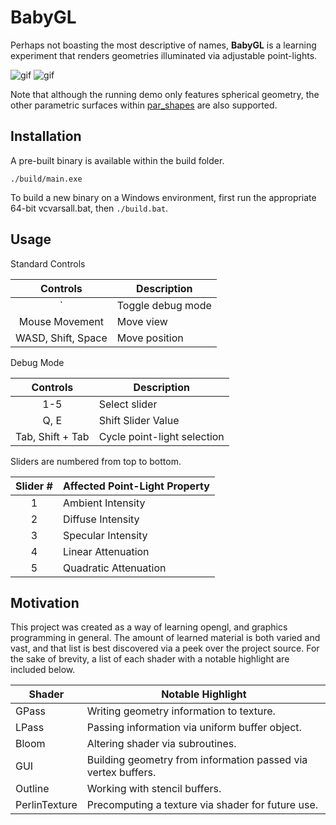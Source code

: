 BabyGL
======
Perhaps not boasting the most descriptive of names, **BabyGL** is a learning
experiment that renders geometries illuminated via adjustable point-lights.

![gif]()
![gif]()

Note that although the running demo only features spherical geometry, the other
parametric surfaces within [par_shapes](http://github.prideout.net/shapes) are
also supported. 

Installation
------------

A pre-built binary is available within the build folder.
```
./build/main.exe
```

To build a new binary on a Windows environment, first run the appropriate 64-bit
vcvarsall.bat, then `./build.bat`.

Usage
-----

Standard Controls

| Controls | Description |
| :---: | --- |
| ` | Toggle debug mode |
| Mouse Movement | Move view |
| WASD, Shift, Space | Move position |

Debug Mode

| Controls | Description |
| :---: | --- |
| 1-5 | Select slider |
| Q, E | Shift Slider Value |
| Tab, Shift + Tab | Cycle point-light selection |

Sliders are numbered from top to bottom. 

| Slider # | Affected Point-Light Property | 
| :---: | --- |
| 1 | Ambient Intensity | 
| 2 | Diffuse Intensity | 
| 3 | Specular Intensity |
| 4 | Linear Attenuation | 
| 5 | Quadratic Attenuation |
  
Motivation
----------

This project was created as a way of learning opengl, and graphics programming
in general. The amount of learned material is both varied and vast, and that
list is best discovered via a peek over the project source. For the sake of
brevity, a list of each shader with a notable highlight are included below.

| Shader | Notable Highlight |
| --- | --- |
| GPass | Writing geometry information to texture. |
| LPass | Passing information via uniform buffer object. |
| Bloom | Altering shader via subroutines. |
| GUI | Building geometry from information passed via vertex buffers. |
| Outline | Working with stencil buffers. |
| PerlinTexture | Precomputing a texture via shader for future use. |
